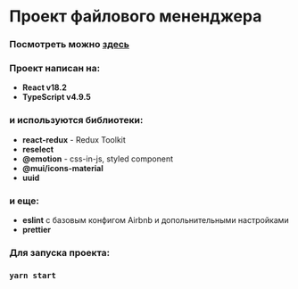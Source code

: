 # Проект файлового мененджера

### Посмотреть можно [здесь](https://cj-test-by81liirt-psamokat.vercel.app)

### Проект написан на:

- **React v18.2**
- **TypeScript v4.9.5**

### и используются библиотеки:
- **react-redux** - Redux Toolkit
- **reselect**
- **@emotion** - css-in-js, styled component
- **@mui/icons-material**
- **uuid**

### и еще:
- **eslint** с базовым конфигом Airbnb и допольнительными настройками
- **prettier**

### Для запуска проекта:

### `yarn start`

